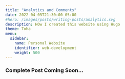 ```yaml
---
title: "Analytics and Comments"
date: 2022-04-05T21:30:00-05:00
#hero: /images/posts/writing-posts/analytics.svg
description: HOw I created this website using Hugo
theme: Toha
menu:
  sidebar:
    name: Personal Website
    identifier: web-development
    weight: 500
---
```


### Complete Post Coming Soon...